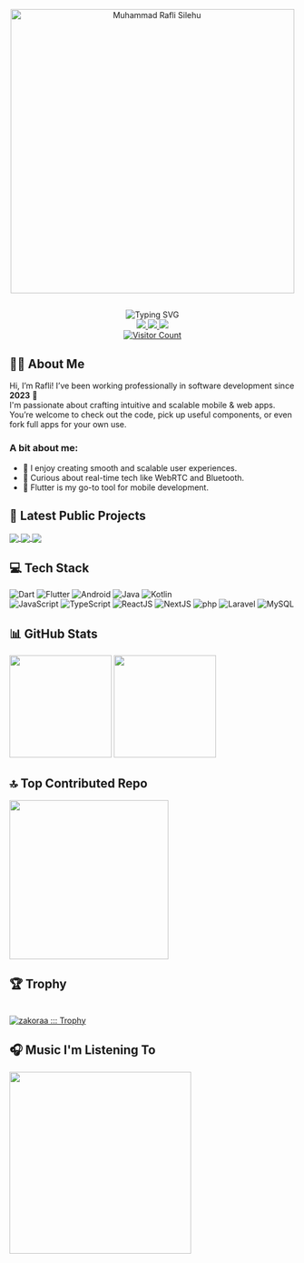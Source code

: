 <p align="center">
  <a href="https://github.com/zakoraa">
    <img width="500em" src="https://github.com/user-attachments/assets/f6f73080-91cd-4a89-8b47-3bcbb065f2d7" alt="Muhammad Rafli Silehu" /></a>
 <!-- <img src="https://github.com/Anmol-Baranwal/Cool-GIFs-For-GitHub/assets/74038190/3b4607a1-1cc6-41f1-926f-892ae880e7a5" width="100em"> -->
</p>

<!-- ![replicate-prediction-qkxy6zjbi2wyvzndhxhj3lmr7m (2) (1)](https://github.com/user-attachments/assets/11514e00-b114-4c9d-8a7c-ea0ad92ab9a5) -->
## 
<div align="center">
  
  <img src="https://readme-typing-svg.herokuapp.com?font=Poppins&weight=500&size=30&duration=3000&pause=1000&color=5D87FF&center=true&vCenter=true&random=false&width=500&height=70&lines=Mobile+Developer;Web+Developer;Flutter+%7C+Kotlin;React.js+%7C+Next.js+%7C+Laravel" alt="Typing SVG" />
</div>

<div align="center">
  <a href="https://www.linkedin.com/in/muhammad-rafli-silehu-44a89828b/" target="_blank">
    <img src="https://img.shields.io/badge/LinkedIn-0077B5?logo=linkedin&logoColor=white&style=for-the-badge" />
  </a>
  <a href="https://www.youtube.com/@raflisilehu/streams" target="_blank">
    <img src="https://img.shields.io/badge/Youtube-FF0000?logo=youtube&logoColor=white&style=for-the-badge" />
  </a>
  <a href="https://www.instagram.com/raflisilehu_/" target="_blank">
    <img src="https://img.shields.io/badge/Instagram-E4405F?logo=instagram&logoColor=white&style=for-the-badge" />
  </a>
</div>

<div align="center">
   <a href="https://github.com/zakoraa" target="_blank">
  <img src="https://komarev.com/ghpvc/?username=zakoraa&style=for-the-badge&color=5D87FF" alt="Visitor Count"/>
</a>
</div>


## 👨‍💻 About Me

Hi, I’m Rafli! I’ve been working professionally in software development since **2023** 🎉  
I'm  passionate about crafting intuitive and scalable mobile & web apps. You’re welcome to check out the code, pick up useful components, or even fork full apps for your own use.

### A bit about me:
- 🚀 I enjoy creating smooth and scalable user experiences.
- 🧠 Curious about real-time tech like WebRTC and Bluetooth.
- 💙 Flutter is my go-to tool for mobile development.

## 🚀 Latest Public Projects
<a width="50em" href="https://github.com/overlogic-universe/parky-v2">
  <img align="center" src="https://github-readme-stats.vercel.app/api/pin/?username=overlogic-universe&repo=parky-v2&theme=algolia" />
</a>
<a width="50em" href="https://github.com/overlogic-universe/parky-web-admin">
  <img align="center" src="https://github-readme-stats.vercel.app/api/pin/?username=overlogic-universe&repo=parky-web-admin&theme=algolia" />
</a>
<a width="50em" href="https://github.com/overlogic-universe/parky-web-parking-attendant">
  <img align="center" src="https://github-readme-stats.vercel.app/api/pin/?username=overlogic-universe&repo=parky-web-parking-attendant&theme=algolia" />
</a>

## 💻 Tech Stack

<p>
  <img alt="Dart" src="https://img.shields.io/badge/-Dart-0175C2?logo=Dart&logoColor=white&style=for-the-badge"/>
  <img alt="Flutter" src="https://img.shields.io/badge/-Flutter-02569B?logo=Flutter&logoColor=white&style=for-the-badge"/>
  <img alt="Android" src="https://img.shields.io/badge/-Android-2edf85?logo=Android&logoColor=white&style=for-the-badge"/>
  <img alt="Java" src="https://img.shields.io/badge/-Java-ec2025?logo=openjdk&logoColor=white&style=for-the-badge"/>
  <img alt="Kotlin" src="https://img.shields.io/badge/-Kotlin-f1850b?logo=Kotlin&logoColor=white&style=for-the-badge"/>
  </br>
  <img alt="JavaScript" src="https://img.shields.io/badge/-JavaScript-f7e018?logo=JavaScript&logoColor=white&style=for-the-badge"/>
  <img alt="TypeScript" src="https://img.shields.io/badge/-TypeScript-2f74c0?logo=TypeScript&logoColor=white&style=for-the-badge"/>
  <img alt="ReactJS" src="https://img.shields.io/badge/-React-61DBFB?logo=React&logoColor=white&style=for-the-badge"/>
  <img alt="NextJS" src="https://img.shields.io/badge/-NextJS-494949?logo=next.js&logoColor=white&style=for-the-badge"/>
  <img alt="php" src="https://img.shields.io/badge/-php-777bb3?logo=php&logoColor=white&style=for-the-badge"/>
  <img alt="Laravel" src="https://img.shields.io/badge/-Laravel-red?logo=laravel&logoColor=white&style=for-the-badge"/>
  <img alt="MySQL" src="https://img.shields.io/badge/-MySQL-orange?logo=mysql&logoColor=white&style=for-the-badge"/>
</p>

## 📊 GitHub Stats

<p>
<img height="180em" src="https://github-readme-stats-eight-theta.vercel.app/api?username=zakoraa&show_icons=true&theme=algolia&include_all_commits=true&count_private=true"/>
<img height="180em" src="https://github-readme-stats-eight-theta.vercel.app/api/top-langs/?username=zakoraa&layout=compact&langs_count=8&theme=algolia"/>
</p>

## 🔝 Top Contributed Repo
<p>
  <img height="280em" src="https://github-contributor-stats.vercel.app/api?username=zakoraa&limit=5&theme=algolia&combine_all_yearly_contributions=true"/>
</p>

<h2>🏆 Trophy</h2><br/>
<div>
    <a href="https://github.com/zakoraa"><img  src="https://github-profile-trophy.vercel.app/?username=zakoraa&column=7&margin-w=10&margin-h=15&theme=algolia&no-frame=true" alt="zakoraa ::: Trophy" /></a>
</div>

## 🎧 Music I'm Listening To
<p>
  <img height="320em" src="https://spotify-recently-played-readme.vercel.app/api?user=31juwflawxuxhufoheoclj6rg5ra&unique=true"/>
</p>

